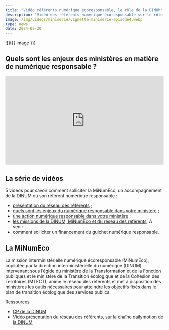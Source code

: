 ```yaml
---
title: "Vidéo référents numérique écoresponsable, le rôle de la DINUM"
description: "Vidéo des référents numérique écoresponsable sur le rôle de la DINUM dans le suivi des feuilles de routes et l'accompagnement des ministère"
image: /img/videos/miniserie/vignette-miniserie-episode4.webp
type: news
date: 2024-09-20
---
```


![]({{ image }})

## Quels sont les enjeux des ministères en matière de numérique responsable ?

<div style="position:relative;padding-bottom:56.25%;height:0;overflow:hidden;"> <iframe style="width:100%;height:100%;position:absolute;left:0px;top:0px;overflow:hidden" frameborder="0" type="text/html" src="https://www.dailymotion.com/embed/video/x95qb3s" width="100%" height="100%" allowfullscreen title="Dailymotion Video Player" > </iframe> </div>

## La série de vidéos

5 vidéos pour savoir comment solliciter la MiNumEco, un accompagnement de la DINUM ou son référent numérique responsable : 
* [présentation du réseau des référents](https://ecoresponsable.numerique.gouv.fr/publications/videos-serie-referents/) ;
* [quels sont les enjeux du numérique responsable dans votre ministère](https://ecoresponsable.numerique.gouv.fr/publications/videos-serie-referents/) ;
* [une action numérique responsable dans votre ministère](https://ecoresponsable.numerique.gouv.fr/publications/videos-serie-referents/) ;
* [les missions de la DINUM, MiNumEco et du réseau des référents](https://ecoresponsable.numerique.gouv.fr/publications/videos-serie-referents/);
A venir : 
* comment solliciter un financement du guichet numérique responsable.

## La MiNumEco

La mission interministérielle numérique écoresponsable (MiNumEco), copilotée par la direction interministérielle du numérique (DINUM) intervenant sous l’égide du ministère de la Transformation et de la Fonction publiques et le ministère de la Transition écologique et de la Cohésion des Territoires (MTECT), anime le réseau des référents et met à disposition des ministères les outils nécessaires pour atteindre les objectifs fixés dans le plan de transition écologique des services publics. 

<div class="fr-highlight">

Ressources

* [CP de la DINUM](/docs/2024/CP_NUMERIQUE_ECORESPONSABLE_REFERENTS_MINISTERIELS_SERIE_VIDEO.docx)
* [Vidéo présentation du réseau des référents, sur la chaîne dailymotion de la DINUM](https://www.dailymotion.com/video/x92eo5e)

</div>